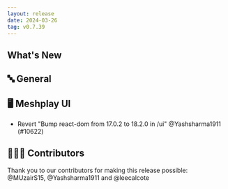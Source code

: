 ```yaml
---
layout: release
date: 2024-03-26
tag: v0.7.39
---
```


## What's New
## 🔤 General
## 🖥 Meshplay UI

- Revert "Bump react-dom from 17.0.2 to 18.2.0 in /ui" @Yashsharma1911 (#10622)

## 👨🏽‍💻 Contributors

Thank you to our contributors for making this release possible:
@MUzairS15, @Yashsharma1911 and @leecalcote
